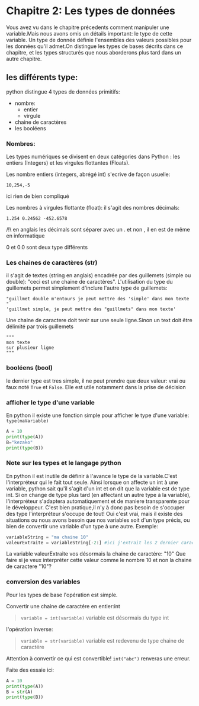 # Chapitre 2: Les types de données

Vous avez vu dans le chapitre précedents comment manipuler une variable.Mais nous avons omis un détails important: le type de cette variable.
Un type de donnée définie l'ensembles des valeurs possibles pour les données qu'il admet.On distingue les types de bases décrits dans ce chapitre,
et les types structurés que nous aborderons plus tard dans un autre chapitre.

## les différents type:
python distingue 4 types de données primitifs:
+ nombre:
  - entier
  - virgule
+ chaine de caractères
+ les booléens


### Nombres:
Les types numériques se divisent en deux catégories dans Python : les entiers (Integers) et les virgules flottantes (Floats).

Les nombre entiers (integers, abrégé int) s'ecrive de façon usuelle:
```
10,254,-5
```
ici rien de bien compliqué

Les nombres à virgules flottante (float): il s'agit des nombres décimals:
```
1.254 0.24562 -452.6578
```

/!\ en anglais les décimals sont séparer avec un . et non ,
il en est de même en informatique


0 et 0.0 sont deux type différents

### Les chaines de caractères (str)
il s'agit de textes (string en anglais) encadrée par des guillemets (simple ou double): "ceci est une chaine de caractères".
L'utilisation du type du guillemets permet simplement d'inclure l'autre type de guillemets:
```
"guillmet double m'entours je peut mettre des 'simple' dans mon texte "
'guillmet simple, je peut mettre des "guillmets" dans mon texte'
```

Une chaine de caractere doit tenir sur une seule ligne.Sinon un text doit être délimité par trois guillemets
```
"""
mon texte
sur plusieur ligne
"""
```

### booléens (bool)
le dernier type est tres simple, il ne peut prendre que deux valeur: vrai ou faux
noté ``` True ``` et ``` False ```. Elle est utile notamment dans la prise de décision



### afficher le type d'une variable
En python il existe une fonction simple pour afficher le type d'une variable: ``` type(maVariable) ```

```python runnable
A = 10
print(type(A))
B="kezako"
print(type(B))
```


### Note sur les types et le langage python

En python il est inutile de définir à l'avance le type de la variable.C'est l'interpréteur qui le fait tout seule.
Ainsi lorsque on affecte un int à une variable, python sait qu'il s'agit d'un int et on dit que la variable est de type int.
Si on change de type plus tard (en affectant un autre type à la variable), l'interpréteur s'adaptera automatiquement et de maniere transparente pour le développeur.
C'est bien pratique,il n'y à donc pas besoin de s'occuper des type l'interpréteur s'occupe de tout!
Oui c'est vrai, mais il existe des situations ou nous avons besoin que nos variables soit d'un type précis, ou bien de convertir une variable d'un type à une autre.
Exemple:
```python
variableString = "ma chaine 10"
valeurExtraite = variableString[-2:] #ici j'extrait les 2 dernier caractere de la chaine: 10
```
La variable valeurExtraite vos désormais la chaine de caractére: "10"
Que faire si je veux interpréter cette valeur comme le nombre 10 et non la chaine de caractere "10"?

### conversion des variables
Pour les types de base l'opération est simple.

Convertir une chaine de caractére en entier:int
> ```variable = int(variable)```
variable est désormais du type int

l'opération inverse:

>```variable = str(variable)```
variable est redevenu de type chaine de caractére

Attention à convertir ce qui est convertible! ```int("abc")``` renveras une erreur.

Faite des essaie ici:
```python runnable
A = 10
print(type(A))
B = str(A)
print(type(B))
```
